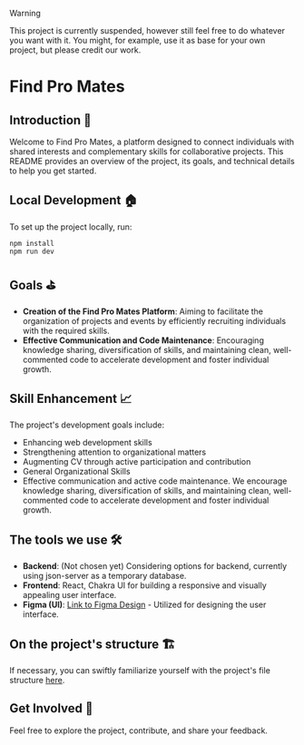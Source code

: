 > [!WARNING]
> This project is currently suspended, however still feel free to do whatever you want with it. You might, for example, use it as base for your own project, but please credit our work.

# Find Pro Mates
## Introduction 🏁
Welcome to Find Pro Mates, a platform designed to connect individuals with shared interests and complementary skills for collaborative projects. This README provides an overview of the project, its goals, and technical details to help you get started.

## Local Development 🏠
To set up the project locally, run:

```
npm install
npm run dev
```

## Goals ⛳
- **Creation of the Find Pro Mates Platform**: Aiming to facilitate the organization of projects and events by efficiently recruiting individuals with the required skills.
- **Effective Communication and Code Maintenance**: Encouraging knowledge sharing, diversification of skills, and maintaining clean, well-commented code to accelerate development and foster individual growth.


## Skill Enhancement 📈
The project's development goals include:

* Enhancing web development skills
* Strengthening attention to organizational matters
* Augmenting CV through active participation and contribution
* General Organizational Skills
* Effective communication and active code maintenance. We encourage knowledge sharing, diversification of skills, and maintaining clean, well-commented code to accelerate development and foster individual growth.

## The tools we use 🛠️
- **Backend**: (Not chosen yet) Considering options for backend, currently using json-server as a temporary database.
- **Frontend**: React, Chakra UI for building a responsive and visually appealing user interface.
- **Figma (UI)**: [Link to Figma Design](https://www.figma.com/file/BrHDHRmowtE02kjL9zNULZ/FindProMates?type=design&node-id=8%3A21&t=Rpq6BLfuWvizcRgS-1) - Utilized for designing the user interface.

## On the project's structure 🏗️
If necessary, you can swiftly familiarize yourself with the project's file structure [here](/STRUCTURE.md).

## Get Involved 👥
Feel free to explore the project, contribute, and share your feedback.
